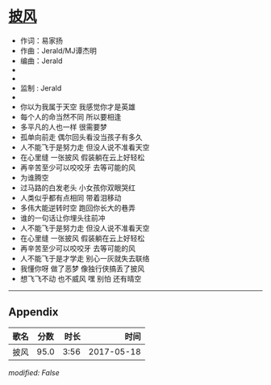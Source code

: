 # [披风](https://music.163.com/song?id=478736172)

* 作词：易家扬
* 作曲：Jerald/MJ谭杰明
* 编曲：Jerald
*
*
* 监制 : Jerald
* 
* 你以为我属于天空  我感觉你才是英雄
* 每个人的命当然不同  所以要相逢
* 多平凡的人也一样  很需要梦
* 孤单向前走  偶尔回头看没当孩子有多久
* 人不能飞于是努力走  但没人说不准看天空
* 在心里缝  一张披风  假装躺在云上好轻松
* 再辛苦至少可以咬咬牙  去等可能的风
* 为谁腾空
* 过马路的白发老头  小女孩你双眼哭红
* 人类似乎都有点相同  带着泪移动
* 多伟大能逆转时空  跑回你长大的巷弄
* 谁的一句话让你埋头往前冲
* 人不能飞于是努力走  但没人说不准看天空
* 在心里缝  一张披风  假装躺在云上好轻松
* 再辛苦至少可以咬咬牙  去等可能的风
* 人不能飞于是才学走  别心一灰就失去联络
* 我懂你呀  做了恶梦  像独行侠搞丢了披风
* 想飞飞不动  也不威风  嘿 别怕 还有晴空


---

## Appendix

|歌名|分数|时长|时间|
|:---|:---:|---:|---:|
|披风|95.0|3:56|2017-05-18

*modified: False*